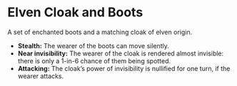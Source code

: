 # Elven Cloak and Boots

A set of enchanted boots and a matching cloak of elven origin.

- **Stealth:** The wearer of the boots can move silently.
- **Near invisibility:** The wearer of the cloak is rendered almost invisible: there is only a 1-in-6 chance of them being spotted.
- **Attacking:** The cloak’s power of invisibility is nullified for one turn, if the wearer attacks.
